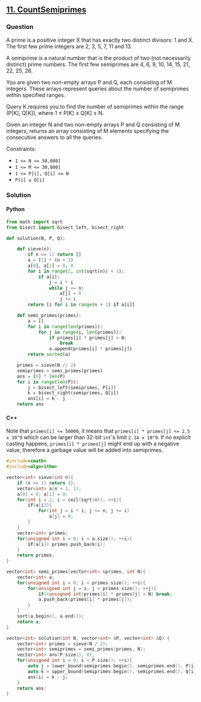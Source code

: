 ## **[11. CountSemiprimes](https://app.codility.com/programmers/lessons/11-sieve_of_eratosthenes/count_semiprimes/)**

### Question
A prime is a positive integer X that has exactly two distinct divisors: 1 and X. The first few prime integers are 2, 3, 5, 7, 11 and 13.

A semiprime is a natural number that is the product of two (not necessarily distinct) prime numbers. The first few semiprimes are 4, 6, 9, 10, 14, 15, 21, 22, 25, 26.

You are given two non-empty arrays P and Q, each consisting of M integers. These arrays represent queries about the number of semiprimes within specified ranges.

Query K requires you to find the number of semiprimes within the range (P[K], Q[K]), where 1 ≤ P[K] ≤ Q[K] ≤ N.

Given an integer N and two non-empty arrays P and Q consisting of M integers, returns an array consisting of M elements specifying the consecutive answers to all the queries.

Constraints:
- `1 <= N <= 50,000]`
- `1 <= M <= 30,000]`
- `1 <= P[i], Q[i] <= N`
- `P[i] ≤ Q[i]`

### Solution

#### Python
```python
from math import sqrt
from bisect import bisect_left, bisect_right

def solution(N, P, Q):

    def sieve(n):
        if n <= 1: return []
        a = [1] * (n + 1)
        a[0], a[1] = 0, 0
        for i in range(2, int(sqrt(n)) + 1):
            if a[i]:
                j = i * i
                while j <= n:
                    a[j] = 0
                    j += i
        return [i for i in range(n + 1) if a[i]]    

    def semi_primes(primes):
        a = []
        for i in range(len(primes)):
            for j in range(i, len(primes)):
                if primes[i] * primes[j] > N:
                    break
                a.append(primes[i] * primes[j])
        return sorted(a)

    primes = sieve(N // 2)
    semiprimes = semi_primes(primes)
    ans = [0] * len(P)
    for i in range(len(P)):
        j = bisect_left(semiprimes, P[i])
        k = bisect_right(semiprimes, Q[i])
        ans[i] = k - j
    return ans
```

#### C++

Note that `primes[i] <= 50000`, it means that `primes[i] * primes[j] <= 2.5 x 10^9` which can be larger than 32-bit `int`'s limit `2.14 x 10^9`. If no explicit casting happens, `primes[i] * primes[j]` might end up with a negative value, therefore a garbage value will be added into semiprimes. 

```cpp
#include<cmath>
#include<algorithm>

vector<int> sieve(int n){
    if (n <= 1) return {};
    vector<int> a(n + 1, 1);
    a[0] = 0; a[1] = 0;
    for(int i = 2; i < ceil(sqrt(n)); ++i){
        if(a[i]){
            for(int j = i * i; j <= n; j += i)
                a[j] = 0;
        }
    }
    vector<int> primes;
    for(unsigned int i = 0; i < a.size(); ++i){
        if(a[i]) primes.push_back(i);
    }
    return primes;
}

vector<int> semi_primes(vector<int> &primes, int N){
    vector<int> a;
    for(unsigned int i = 0; i < primes.size(); ++i){
        for(unsigned int j = i; j < primes.size(); ++j){
            if((unsigned int)primes[i] * primes[j] > N) break;
            a.push_back(primes[i] * primes[j]);
        }
    }
    sort(a.begin(), a.end());
    return a;
}

vector<int> solution(int N, vector<int> &P, vector<int> &Q) {
    vector<int> primes = sieve(N / 2);
    vector<int> semiprimes = semi_primes(primes, N);
    vector<int> ans(P.size(), 0);
    for(unsigned int i = 0; i < P.size(); ++i){
        auto j = lower_bound(semiprimes.begin(), semiprimes.end(), P[i]);
        auto k = upper_bound(semiprimes.begin(), semiprimes.end(), Q[i]);
        ans[i] = k - j;
    }
    return ans;
}
```
